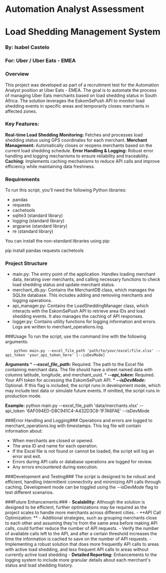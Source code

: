 # Automation Analyst Assessment
# Load Shedding Management System 
### By: Isabel Castelo
### For: Uber / Uber Eats - EMEA

### Overview
 This project was developed as part of a recruitment test for the Automation Analyst position at Uber Eats - EMEA. The goal is to automate the process of managing Uber Eats merchants based on load shedding status in South Africa. 
 The solution leverages the EskomSePush API to monitor load shedding events in specific areas and temporarily closes merchants in affected zones.

### Key Features:

**Real-time Load Shedding Monitoring:** Fetches and processes load shedding status using GPS coordinates for each merchant.
**Merchant Management:** Automatically closes or reopens merchants based on the current load shedding schedule.
**Error Handling & Logging:** Robust error handling and logging mechanisms to ensure reliability and traceability.
**Caching:** Implements caching mechanisms to reduce API calls and improve efficiency while maintaining data freshness.
		
### Requirements
To run this script, you'll need the following Python libraries:

  - pandas
  - requests
  - cachetools
  - sqlite3 (standard library)
  - logging (standard library)
  - argparse (standard library)
  - re (standard library)
	
You can install the non-standard libraries using pip:

pip install pandas requests cachetools
		
### Project Structure
- main.py: The entry point of the application. Handles loading merchant data, iterating over merchants, and calling necessary functions to check load shedding status and update merchant status.
- merchant_db.py: Contains the MerchantDB class, which manages the SQLite database. This includes adding and removing merchants and logging operations.
- api_manager.py: Contains the LoadSheddingManager class, which interacts with the EskomSePush API to retrieve area IDs and load shedding events. It also manages the caching of API responses.
- logger.py: Contains utility functions for logging information and errors. Logs are written to merchant_operations.log.

###Usage
	To run the script, use the command line with the following arguments:

		python main.py --excel_file_path 'path/to/your/excel/file.xlsx' --api_token 'your_api_token_here' [--isDevMode]

**Arguments**
	* ***--excel_file_path:*** Required. The path to the Excel file containing merchant data. The file should have a sheet named data with columns latitude, longitude, and merchant_uuid.
	* ***--api_token:*** Required. Your API token for accessing the EskomSePush API.
	* ***--isDevMode:*** Optional. If this flag is included, the script runs in development mode, which may include test data or simulate future events. If omitted, the script runs in production mode.

**Example:**
  python main.py --excel_file_path 'data/merchants.xlsx' --api_token '6AF094ED-D8C941C4-A432D3C8-1F7A6FAE' --isDevMode

###Error Handling and Logging###
	Operations and errors are logged to merchant_operations.log with timestamps. This log file will contain information about:
		
  - When merchants are closed or opened.
  - The area ID and name for each operation.
  - If the Excel file is not found or cannot be loaded, the script will log an error and exit.
  - Errors during API calls or database operations are logged for review.		
  - Any errors encountered during execution.
		
###Development and Testing###
	The script is designed to be robust and efficient, handling intermittent connectivity and minimizing API calls through caching. Development mode can be toggled using the --isDevMode flag to test different scenarios.
	
###Future Enhancements:###
	- **Scalability:** Although the solution is designed to be efficient, further optimizations may be required as the project scales to handle more merchants across different cities.
	- **API Call Optimization: **
		- Additional strategies, such as grouping merchants close to each other and assuming they're from the same area before making API calls, could further reduce the number of API requests.
		- Verify the number of available calls left to the API, and after a certain threshold increases the time the information is cached to save on the number of API requests.
		- Implementing a robust solution that does more frequently API calls to areas with active load shedding, and less frequent API calls to areas without currently active load shedding
	- **Detailed Reporting:** Enhancements to the logging system to include more granular details about each merchant's status and load shedding history.
